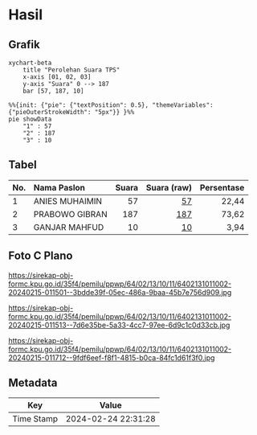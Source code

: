 # Hasil

## Grafik

```mermaid
xychart-beta
    title "Perolehan Suara TPS"
    x-axis [01, 02, 03]
    y-axis "Suara" 0 --> 187
    bar [57, 187, 10]
```

```mermaid
%%{init: {"pie": {"textPosition": 0.5}, "themeVariables": {"pieOuterStrokeWidth": "5px"}} }%%
pie showData
    "1" : 57
    "2" : 187
    "3" : 10
```

## Tabel

| No. | Nama Paslon    | Suara | Suara (raw) | Persentase |
|:--- |:-------------- | -----:| -----------:| ----------:|
| 1   | ANIES MUHAIMIN | 57    | [57][p-1]   | 22,44      |
| 2   | PRABOWO GIBRAN | 187   | [187][p-2]  | 73,62      |
| 3   | GANJAR MAHFUD  | 10    | [10][p-3]   | 3,94       |


[p-1]: https://github.com/gigit-pemilu/pemilu-2024-64-kalimantan-timur/blob/main/pilpres/hitung-suara/sub/64-kalimantan-timur/sub/02-kutai-kartanegara/sub/13-samboja/sub/1011-sanipah/sub/002-tps/sub/paslon-1.txt
[p-2]: https://github.com/gigit-pemilu/pemilu-2024-64-kalimantan-timur/blob/main/pilpres/hitung-suara/sub/64-kalimantan-timur/sub/02-kutai-kartanegara/sub/13-samboja/sub/1011-sanipah/sub/002-tps/sub/paslon-2.txt
[p-3]: https://github.com/gigit-pemilu/pemilu-2024-64-kalimantan-timur/blob/main/pilpres/hitung-suara/sub/64-kalimantan-timur/sub/02-kutai-kartanegara/sub/13-samboja/sub/1011-sanipah/sub/002-tps/sub/paslon-3.txt

## Foto C Plano

https://sirekap-obj-formc.kpu.go.id/35f4/pemilu/ppwp/64/02/13/10/11/6402131011002-20240215-011501--3bdde39f-05ec-486a-9baa-45b7e756d909.jpg

https://sirekap-obj-formc.kpu.go.id/35f4/pemilu/ppwp/64/02/13/10/11/6402131011002-20240215-011513--7d6e35be-5a33-4cc7-97ee-6d9c1c0d33cb.jpg

https://sirekap-obj-formc.kpu.go.id/35f4/pemilu/ppwp/64/02/13/10/11/6402131011002-20240215-011712--9fdf6eef-f8f1-4815-b0ca-84fc1d61f3f0.jpg


## Metadata

| Key        | Value               |
| ---------- | ------------------- |
| Time Stamp | 2024-02-24 22:31:28 |



